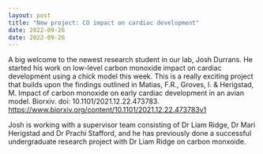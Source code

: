 ```yaml
---
layout: post
title: "New project: CO impact on cardiac development"
date: 2022-09-26
date: 2022-09-26
---
```

A big welcome to the newest research student in our lab, Josh Durrans. He started his work on low-level carbon monoxide impact on cardiac development using a chick model this week. This is a really exciting project that builds upon the findings outlined in Matias, F.R., Groves, I. & Herigstad, M. Impact of carbon monoxide on early cardiac development in an avian model. Biorxiv. doi: 10.1101/2021.12.22.473783. https://www.biorxiv.org/content/10.1101/2021.12.22.473783v1

Josh is working with a supervisor team consisting of Dr Liam Ridge, Dr Mari Herigstad and Dr Prachi Stafford, and he has previously done a successful undergraduate research project with Dr Liam Ridge on carbon monxoide.
